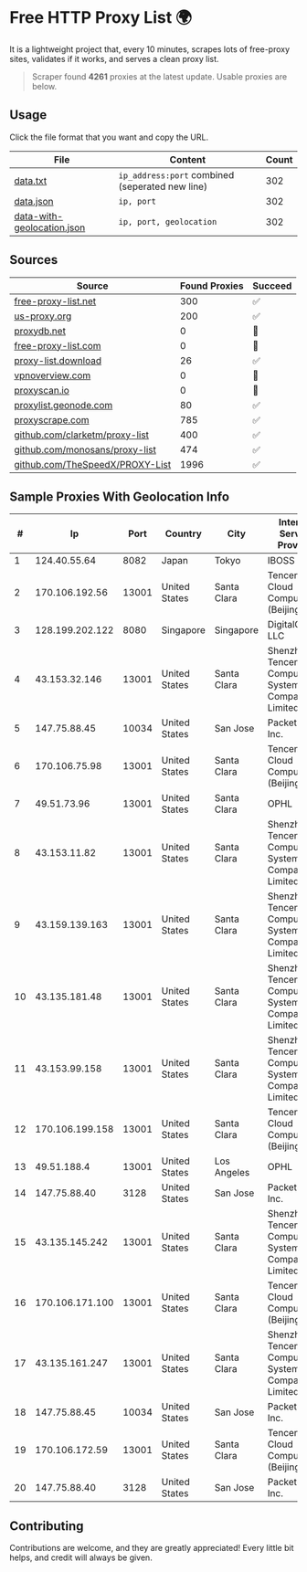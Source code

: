 
# Free HTTP Proxy List 🌍

It is a lightweight project that, every 10 minutes, scrapes lots of free-proxy sites, validates if it works, and serves a clean proxy list.


> Scraper found **4261** proxies at the latest update. Usable proxies are below.

## Usage

Click the file format that you want and copy the URL.


|File|Content|Count|
|----|-------|-----|
|[data.txt](https://raw.githubusercontent.com/themiralay/Proxy-List-World/master/data.txt)|`ip_address:port` combined (seperated new line)|302|
|[data.json](https://raw.githubusercontent.com/themiralay/Proxy-List-World/master/data.json)|`ip, port`|302|
|[data-with-geolocation.json](https://raw.githubusercontent.com/themiralay/Proxy-List-World/master/data-with-geolocation.json)|`ip, port, geolocation`|302|

## Sources

|Source|Found Proxies|Succeed|
|------|-------------|-------|
|[free-proxy-list.net](https://free-proxy-list.net)|300|✅|
|[us-proxy.org](https://www.us-proxy.org)|200|✅|
|[proxydb.net](http://proxydb.net)|0|🚫|
|[free-proxy-list.com](https://free-proxy-list.com/?page=&port=&type%5B%5D=http&type%5B%5D=https&up_time=0&search=Search)|0|🚫|
|[proxy-list.download](https://www.proxy-list.download/HTTP)|26|✅|
|[vpnoverview.com](https://vpnoverview.com/privacy/anonymous-browsing/free-proxy-servers)|0|🚫|
|[proxyscan.io](https://www.proxyscan.io)|0|🚫|
|[proxylist.geonode.com](https://proxylist.geonode.com/api/proxy-list?limit=300&page=1&sort_by=lastChecked&sort_type=desc&protocols=http,https)|80|✅|
|[proxyscrape.com](https://api.proxyscrape.com/v2/?request=displayproxies&protocol=http&timeout=10000&country=all&ssl=all&anonymity=all)|785|✅|
|[github.com/clarketm/proxy-list](https://raw.githubusercontent.com/clarketm/proxy-list/master/proxy-list-raw.txt)|400|✅|
|[github.com/monosans/proxy-list](https://raw.githubusercontent.com/monosans/proxy-list/main/proxies/http.txt)|474|✅|
|[github.com/TheSpeedX/PROXY-List](https://raw.githubusercontent.com/TheSpeedX/PROXY-List/master/http.txt)|1996|✅|


## Sample Proxies With Geolocation Info

|#|Ip|Port|Country|City|Internet Service Provider|
|-|--|----|-------|----|-------------------------|
|1|124.40.55.64|8082|Japan|Tokyo|IBOSS Inc.|
|2|170.106.192.56|13001|United States|Santa Clara|Tencent Cloud Computing (Beijing) Co|
|3|128.199.202.122|8080|Singapore|Singapore|DigitalOcean, LLC|
|4|43.153.32.146|13001|United States|Santa Clara|Shenzhen Tencent Computer Systems Company Limited|
|5|147.75.88.45|10034|United States|San Jose|Packet Host, Inc.|
|6|170.106.75.98|13001|United States|Santa Clara|Tencent Cloud Computing (Beijing) Co|
|7|49.51.73.96|13001|United States|Santa Clara|OPHL|
|8|43.153.11.82|13001|United States|Santa Clara|Shenzhen Tencent Computer Systems Company Limited|
|9|43.159.139.163|13001|United States|Santa Clara|Shenzhen Tencent Computer Systems Company Limited|
|10|43.135.181.48|13001|United States|Santa Clara|Shenzhen Tencent Computer Systems Company Limited|
|11|43.153.99.158|13001|United States|Santa Clara|Shenzhen Tencent Computer Systems Company Limited|
|12|170.106.199.158|13001|United States|Santa Clara|Tencent Cloud Computing (Beijing) Co|
|13|49.51.188.4|13001|United States|Los Angeles|OPHL|
|14|147.75.88.40|3128|United States|San Jose|Packet Host, Inc.|
|15|43.135.145.242|13001|United States|Santa Clara|Shenzhen Tencent Computer Systems Company Limited|
|16|170.106.171.100|13001|United States|Santa Clara|Tencent Cloud Computing (Beijing) Co|
|17|43.135.161.247|13001|United States|Santa Clara|Shenzhen Tencent Computer Systems Company Limited|
|18|147.75.88.45|10034|United States|San Jose|Packet Host, Inc.|
|19|170.106.172.59|13001|United States|Santa Clara|Tencent Cloud Computing (Beijing) Co|
|20|147.75.88.40|3128|United States|San Jose|Packet Host, Inc.|



## Contributing

Contributions are welcome, and they are greatly appreciated! Every
little bit helps, and credit will always be given.

